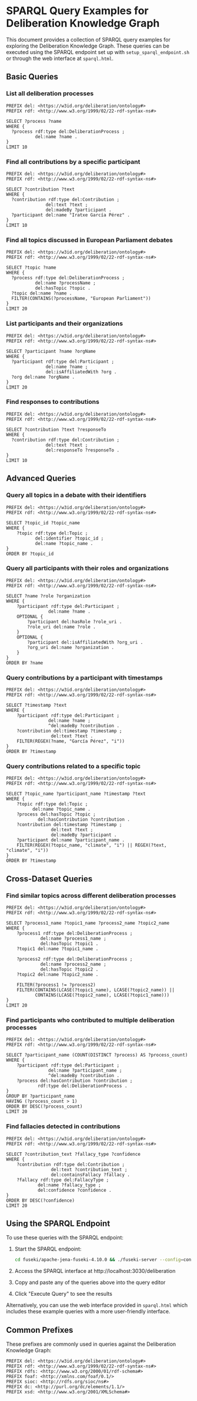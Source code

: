 # SPARQL Query Examples for Deliberation Knowledge Graph

This document provides a collection of SPARQL query examples for exploring the Deliberation Knowledge Graph. These queries can be executed using the SPARQL endpoint set up with `setup_sparql_endpoint.sh` or through the web interface at `sparql.html`.

## Basic Queries

### List all deliberation processes

```sparql
PREFIX del: <https://w3id.org/deliberation/ontology#>
PREFIX rdf: <http://www.w3.org/1999/02/22-rdf-syntax-ns#>

SELECT ?process ?name
WHERE {
  ?process rdf:type del:DeliberationProcess ;
           del:name ?name .
}
LIMIT 10
```

### Find all contributions by a specific participant

```sparql
PREFIX del: <https://w3id.org/deliberation/ontology#>
PREFIX rdf: <http://www.w3.org/1999/02/22-rdf-syntax-ns#>

SELECT ?contribution ?text
WHERE {
  ?contribution rdf:type del:Contribution ;
               del:text ?text ;
               del:madeBy ?participant .
  ?participant del:name "Iratxe García Pérez" .
}
LIMIT 10
```

### Find all topics discussed in European Parliament debates

```sparql
PREFIX del: <https://w3id.org/deliberation/ontology#>
PREFIX rdf: <http://www.w3.org/1999/02/22-rdf-syntax-ns#>

SELECT ?topic ?name
WHERE {
  ?process rdf:type del:DeliberationProcess ;
           del:name ?processName ;
           del:hasTopic ?topic .
  ?topic del:name ?name .
  FILTER(CONTAINS(?processName, "European Parliament"))
}
LIMIT 20
```

### List participants and their organizations

```sparql
PREFIX del: <https://w3id.org/deliberation/ontology#>
PREFIX rdf: <http://www.w3.org/1999/02/22-rdf-syntax-ns#>

SELECT ?participant ?name ?orgName
WHERE {
  ?participant rdf:type del:Participant ;
               del:name ?name ;
               del:isAffiliatedWith ?org .
  ?org del:name ?orgName .
}
LIMIT 20
```

### Find responses to contributions

```sparql
PREFIX del: <https://w3id.org/deliberation/ontology#>
PREFIX rdf: <http://www.w3.org/1999/02/22-rdf-syntax-ns#>

SELECT ?contribution ?text ?responseTo
WHERE {
  ?contribution rdf:type del:Contribution ;
               del:text ?text ;
               del:responseTo ?responseTo .
}
LIMIT 10
```

## Advanced Queries

### Query all topics in a debate with their identifiers

```sparql
PREFIX del: <https://w3id.org/deliberation/ontology#>
PREFIX rdf: <http://www.w3.org/1999/02/22-rdf-syntax-ns#>

SELECT ?topic_id ?topic_name
WHERE {
    ?topic rdf:type del:Topic ;
           del:identifier ?topic_id ;
           del:name ?topic_name .
}
ORDER BY ?topic_id
```

### Query all participants with their roles and organizations

```sparql
PREFIX del: <https://w3id.org/deliberation/ontology#>
PREFIX rdf: <http://www.w3.org/1999/02/22-rdf-syntax-ns#>

SELECT ?name ?role ?organization
WHERE {
    ?participant rdf:type del:Participant ;
                del:name ?name .
    OPTIONAL {
        ?participant del:hasRole ?role_uri .
        ?role_uri del:name ?role .
    }
    OPTIONAL {
        ?participant del:isAffiliatedWith ?org_uri .
        ?org_uri del:name ?organization .
    }
}
ORDER BY ?name
```

### Query contributions by a participant with timestamps

```sparql
PREFIX del: <https://w3id.org/deliberation/ontology#>
PREFIX rdf: <http://www.w3.org/1999/02/22-rdf-syntax-ns#>

SELECT ?timestamp ?text
WHERE {
    ?participant rdf:type del:Participant ;
                del:name ?name ;
                ^del:madeBy ?contribution .
    ?contribution del:timestamp ?timestamp ;
                 del:text ?text .
    FILTER(REGEX(?name, "García Pérez", "i"))
}
ORDER BY ?timestamp
```

### Query contributions related to a specific topic

```sparql
PREFIX del: <https://w3id.org/deliberation/ontology#>
PREFIX rdf: <http://www.w3.org/1999/02/22-rdf-syntax-ns#>

SELECT ?topic_name ?participant_name ?timestamp ?text
WHERE {
    ?topic rdf:type del:Topic ;
          del:name ?topic_name .
    ?process del:hasTopic ?topic ;
            del:hasContribution ?contribution .
    ?contribution del:timestamp ?timestamp ;
                 del:text ?text ;
                 del:madeBy ?participant .
    ?participant del:name ?participant_name .
    FILTER(REGEX(?topic_name, "climate", "i") || REGEX(?text, "climate", "i"))
}
ORDER BY ?timestamp
```

## Cross-Dataset Queries

### Find similar topics across different deliberation processes

```sparql
PREFIX del: <https://w3id.org/deliberation/ontology#>
PREFIX rdf: <http://www.w3.org/1999/02/22-rdf-syntax-ns#>

SELECT ?process1_name ?topic1_name ?process2_name ?topic2_name
WHERE {
    ?process1 rdf:type del:DeliberationProcess ;
             del:name ?process1_name ;
             del:hasTopic ?topic1 .
    ?topic1 del:name ?topic1_name .
    
    ?process2 rdf:type del:DeliberationProcess ;
             del:name ?process2_name ;
             del:hasTopic ?topic2 .
    ?topic2 del:name ?topic2_name .
    
    FILTER(?process1 != ?process2)
    FILTER(CONTAINS(LCASE(?topic1_name), LCASE(?topic2_name)) || 
           CONTAINS(LCASE(?topic2_name), LCASE(?topic1_name)))
}
LIMIT 20
```

### Find participants who contributed to multiple deliberation processes

```sparql
PREFIX del: <https://w3id.org/deliberation/ontology#>
PREFIX rdf: <http://www.w3.org/1999/02/22-rdf-syntax-ns#>

SELECT ?participant_name (COUNT(DISTINCT ?process) AS ?process_count)
WHERE {
    ?participant rdf:type del:Participant ;
                del:name ?participant_name ;
                ^del:madeBy ?contribution .
    ?process del:hasContribution ?contribution ;
            rdf:type del:DeliberationProcess .
}
GROUP BY ?participant_name
HAVING (?process_count > 1)
ORDER BY DESC(?process_count)
LIMIT 20
```

### Find fallacies detected in contributions

```sparql
PREFIX del: <https://w3id.org/deliberation/ontology#>
PREFIX rdf: <http://www.w3.org/1999/02/22-rdf-syntax-ns#>

SELECT ?contribution_text ?fallacy_type ?confidence
WHERE {
    ?contribution rdf:type del:Contribution ;
                 del:text ?contribution_text ;
                 del:containsFallacy ?fallacy .
    ?fallacy rdf:type del:FallacyType ;
            del:name ?fallacy_type ;
            del:confidence ?confidence .
}
ORDER BY DESC(?confidence)
LIMIT 20
```

## Using the SPARQL Endpoint

To use these queries with the SPARQL endpoint:

1. Start the SPARQL endpoint:
   ```bash
   cd fuseki/apache-jena-fuseki-4.10.0 && ./fuseki-server --config=config.ttl
   ```

2. Access the SPARQL interface at http://localhost:3030/deliberation

3. Copy and paste any of the queries above into the query editor

4. Click "Execute Query" to see the results

Alternatively, you can use the web interface provided in `sparql.html` which includes these example queries with a more user-friendly interface.

## Common Prefixes

These prefixes are commonly used in queries against the Deliberation Knowledge Graph:

```sparql
PREFIX del: <https://w3id.org/deliberation/ontology#>
PREFIX rdf: <http://www.w3.org/1999/02/22-rdf-syntax-ns#>
PREFIX rdfs: <http://www.w3.org/2000/01/rdf-schema#>
PREFIX foaf: <http://xmlns.com/foaf/0.1/>
PREFIX sioc: <http://rdfs.org/sioc/ns#>
PREFIX dc: <http://purl.org/dc/elements/1.1/>
PREFIX xsd: <http://www.w3.org/2001/XMLSchema#>

